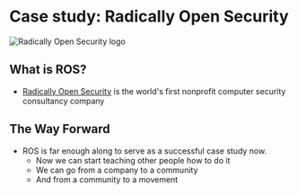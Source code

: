 # Case study: Radically Open Security

![Radically Open Security logo](https://radicallyopensecurity.com/images/ros-logo.gif "ROS Logo")

## What is ROS?

* [Radically Open Security](https://radicallyopensecurity.com) is the world's first nonprofit computer security consultancy company

## The Way Forward 

* ROS is far enough along to serve as a successful case study now.
  * Now we can start teaching other people how to do it
  * We can go from a company to a community
  * And from a community to a movement 
